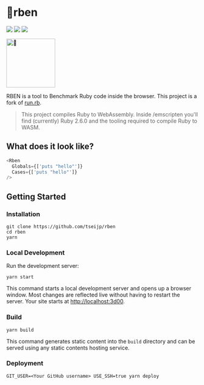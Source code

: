 # 👺rben

<p align="center">

[![][status-img]][status]
[![][code-quality-img]][code-quality]
[![][license-img]][license]

<a href="https://tseijp.github.io/rben">
  <img alt="👺" height="128px" src="https://i.imgur.com/lQQwQqx.gif" />
</a>

</p>

RBEN is a tool to Benchmark Ruby code inside the browser.
This project is a fork of [run.rb][runrb].

> This project compiles Ruby to WebAssembly.
> Inside /emscripten you'll find (currently)
> Ruby 2.6.0 and the tooling required to compile Ruby to WASM.

## What does it look like?

```js
<Rben
  Globals={['puts "hello"']}
  Cases={['puts "hello"']}
/>
```

## Getting Started

### Installation

```shell
git clone https://github.com/tseijp/rben
cd rben
yarn
```

### Local Development

Run the development server:

```shell
yarn start
```

This command starts a local development server and opens up a browser window.
Most changes are reflected live without having to restart the server.
Your site starts at [http://localhost:3d00](http://localhost:3d00).

### Build

```shell
yarn build
```

This command generates static content into the `build` directory
and can be served using any static contents hosting service.

### Deployment

```shell
GIT_USER=<Your GitHub username> USE_SSH=true yarn deploy
```

[runrb]: https://github.com/jasoncharnes/run.rb

[status]: https://github.com/tseijp/rben/actions
[code-quality]: https://www.codefactor.io/repository/github/tseijp/rben
[license]: https://www.npmjs.com/package/use-midi

[status-img]: https://img.shields.io/badge/build-passing-red?style=flat&colorA=000&colorB=d00
[code-quality-img]: https://img.shields.io/codefactor/grade/github/tseijp/rben?style=flat&colorA=000&colorB=d00
[license-img]: https://img.shields.io/badge/license-MIT-black?style=flat&colorA=000&colorB=d00
